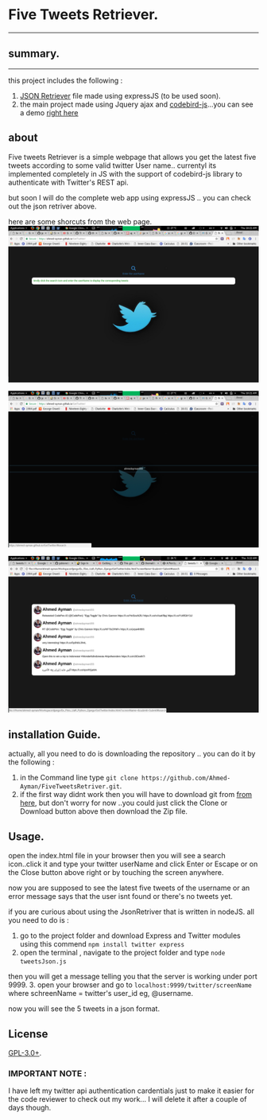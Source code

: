# Five Tweets Retriever.
<hr>

## summary.
<hr>
this project includes the following :

1. [JSON Retriever](https://github.com/Ahmed-Ayman/FiveTweetsRetriver/blob/master/tweetsJson.js) file made using expressJS  (to be used soon).
2. the main project made using Jquery ajax and [codebird-js](https://github.com/jublonet/codebird-js
)...you can see a demo [right here](https://ahmed-ayman.github.io/GetTwitter)

## about

Five tweets Retriever is a simple webpage that allows you get the latest five tweets according to some valid twitter User name.. currentyl its implemented completely in JS with the support of codebird-js library to authenticate with Twitter's REST api.

but soon I will do the complete web app using expressJS .. you can check out the json retriver above.

here are some shorcuts from the web page.
![an awesome image](https://github.com/Ahmed-Ayman/FiveTweetsRetriver/blob/master/images/1.png?raw=true)


![an awesome image](https://github.com/Ahmed-Ayman/FiveTweetsRetriver/blob/master/images/2.png?raw=true)

![an awesome image](https://github.com/Ahmed-Ayman/FiveTweetsRetriver/blob/master/images/3.png?raw=true)

## installation Guide.

actually, all you need to do is downloading the repository .. you can do it by the following :

1. in the Command line type `git clone https://github.com/Ahmed-Ayman/FiveTweetsRetriver.git`.
2. if the first way didnt work then you will have to download git from [from here](https://git-scm.com/), but don't worry for now ..you could just click the Clone or Download button above then download the Zip file.


## Usage.

open the index.html file in your browser then you will see a search icon..click it and type your twitter userName and  click Enter or Escape or on the Close button above right or by touching the screen anywhere.

now you are supposed to see the latest five tweets of the username or an error message says that the user isnt found or there's no tweets yet.

if you are curious about using the JsonRetriver that is written in nodeJS.
all you need to do is :

1. go to the project folder and download Express and Twitter modules using this commend `npm install twitter express`
2. open the terminal , navigate to the project folder and type `node tweetsJson.js`

then you will get a message telling you that the server is working under port 9999.
3. open your browser and go to `localhost:9999/twitter/screenName`
where schreenName =  twitter's user_id eg, @username.

now you will see the 5 tweets in a json format.

## License  
[GPL-3.0+](https://github.com/Ahmed-Ayman/FiveTweetsRetriver/blob/master/LICENSE.txt).

### IMPORTANT NOTE :
I have left my twitter api authentication cardentials just to make it easier for the code reviewer to check out my work... I will delete it after a couple of days though.
